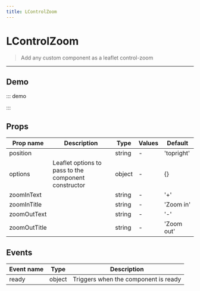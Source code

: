 ```yaml
---
title: LControlZoom
---
```


# LControlZoom

> Add any custom component as a leaflet control-zoom

---

## Demo

::: demo
<template>
<l-map style="height: 350px" :zoom="zoom" :center="center" :options="{zoomControl: false}">
<l-tile-layer :url="url"></l-tile-layer>
<l-control-zoom position="bottomright"  ></l-control-zoom>
</l-map>
</template>

<script>
import {LMap, LTileLayer, LControlZoom} from "wgis.leaflet.vue2";

export default {
  components: {
    LMap,
    LTileLayer,
    LControlZoom
  },
  data () {
    return {
      url: 'https://{s}.tile.openstreetmap.org/{z}/{x}/{y}.png',
      zoom: 8,
      center: [47.313220, -1.319482],
    };
  }
}
</script>

:::

## Props

| Prop name    | Description                                          | Type   | Values | Default    |
| ------------ | ---------------------------------------------------- | ------ | ------ | ---------- |
| position     |                                                      | string | -      | 'topright' |
| options      | Leaflet options to pass to the component constructor | object | -      | {}         |
| zoomInText   |                                                      | string | -      | '+'        |
| zoomInTitle  |                                                      | string | -      | 'Zoom in'  |
| zoomOutText  |                                                      | string | -      | '-'        |
| zoomOutTitle |                                                      | string | -      | 'Zoom out' |

## Events

| Event name | Type   | Description                          |
| ---------- | ------ | ------------------------------------ |
| ready      | object | Triggers when the component is ready |
